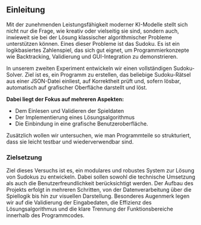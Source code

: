 ## Einleitung
Mit der zunehmenden Leistungsfähigkeit moderner KI-Modelle stellt sich nicht nur die Frage, wie kreativ oder vielseitig sie sind, sondern auch, inwieweit sie bei der Lösung klassischer algorithmischer Probleme unterstützen können. 
Eines dieser Probleme ist das Sudoku.
Es ist ein logikbasiertes Zahlenspiel, das sich gut eignet, um Programmierkonzepte wie Backtracking, Validierung und GUI-Integration zu demonstrieren.

In unserem zweiten Experiment entwickeln wir einen vollständigen Sudoku-Solver. 
Ziel ist es, ein Programm zu erstellen, das beliebige Sudoku-Rätsel aus einer JSON-Datei einliest, auf Korrektheit prüft und, sofern lösbar, automatisch auf grafischer Oberfläche darstellt und löst.

**Dabei liegt der Fokus auf mehreren Aspekten:** 
- Dem Einlesen und Validieren der Spieldaten
- Der Implementierung eines Lösungsalgorithmus
- Die Einbindung in eine grafische Benutzeroberfläche. 

Zusätzlich wollen wir untersuchen, wie man Programmteile so strukturiert, dass sie leicht testbar und wiederverwendbar sind.

### Zielsetzung
Ziel dieses Versuchs ist es, ein modulares und robustes System zur Lösung von Sudokus zu entwickeln. 
Dabei sollen sowohl die technische Umsetzung als auch die Benutzerfreundlichkeit berücksichtigt werden. 
Der Aufbau des Projekts erfolgt in mehreren Schritten, von der Datenverarbeitung über die Spiellogik bis hin zur visuellen Darstellung. 
Besonderes Augenmerk legen wir auf die Validierung der Eingabedaten, die Effizienz des Lösungsalgorithmus und die klare Trennung der Funktionsbereiche innerhalb des Programmcodes.